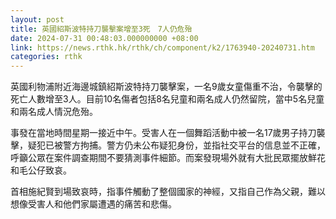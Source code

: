 ```yaml
---
layout: post
title: 英國紹斯波特持刀襲擊案增至3死　7人仍危殆
date: 2024-07-31 00:48:03.000000000 +08:00
link: https://news.rthk.hk/rthk/ch/component/k2/1763940-20240731.htm
categories: rthk
---
```


英國利物浦附近海邊城鎮紹斯波特持刀襲擊案，一名9歲女童傷重不治，令襲擊的死亡人數增至3人。目前10名傷者包括8名兒童和兩名成人仍然留院，當中5名兒童和兩名成人情況危殆。

事發在當地時間星期一接近中午。受害人在一個舞蹈活動中被一名17歲男子持刀襲擊，疑犯已被警方拘捕。警方仍未公布疑犯身份，並指社交平台的信息並不正確，呼籲公眾在案件調查期間不要猜測事件細節。而案發現場外就有大批民眾擺放鮮花和毛公仔致哀。

首相施紀賢到場致哀時，指事件觸動了整個國家的神經，又指自己作為父親，難以想像受害人和他們家屬遭遇的痛苦和悲傷。
